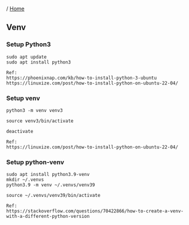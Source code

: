 / [Home](index.md)

## Venv


### Setup Python3
```
sudo apt update
sudo apt install python3

Ref:
https://phoenixnap.com/kb/how-to-install-python-3-ubuntu
https://linuxize.com/post/how-to-install-python-on-ubuntu-22-04/
```


### Setup venv
```
python3 -m venv venv3

source venv3/bin/activate

deactivate

Ref:
https://linuxize.com/post/how-to-install-python-on-ubuntu-22-04/
```


### Setup python-venv
```
sudo apt install python3.9-venv
mkdir ~/.venvs
python3.9 -m venv ~/.venvs/venv39

source ~/.venvs/venv39/bin/activate

Ref:
https://stackoverflow.com/questions/70422866/how-to-create-a-venv-with-a-different-python-version
```
